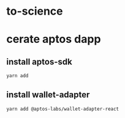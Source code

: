 # to-science

# cerate aptos dapp

## install aptos-sdk

```bash
yarn add
```

## install wallet-adapter

```bash
yarn add @aptos-labs/wallet-adapter-react
```
